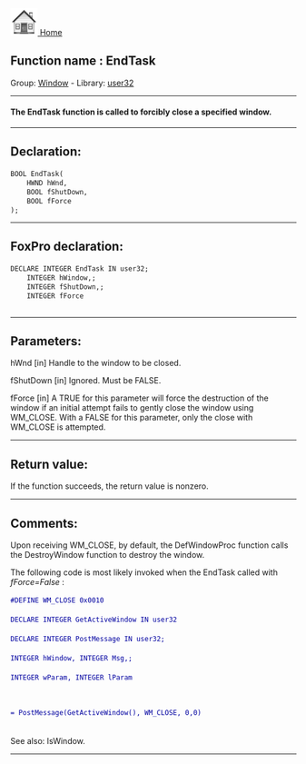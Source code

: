 [<img src="../../images/home.png"> Home ](https://github.com/VFPX/Win32API)  

## Function name : EndTask
Group: [Window](../../functions_group.md#Window)  -  Library: [user32](../../../libraries.md#user32)  
***  


#### The EndTask function is called to forcibly close a specified window.
***  


## Declaration:
```foxpro  
BOOL EndTask(
	HWND hWnd,
	BOOL fShutDown,
	BOOL fForce
);  
```  
***  


## FoxPro declaration:
```foxpro  
DECLARE INTEGER EndTask IN user32;
	INTEGER hWindow,;
	INTEGER fShutDown,;
	INTEGER fForce
  
```  
***  


## Parameters:
hWnd
[in] Handle to the window to be closed. 

fShutDown
[in] Ignored. Must be FALSE. 

fForce
[in] A TRUE for this parameter will force the destruction of the window if an initial attempt fails to gently close the window using WM_CLOSE. With a FALSE for this parameter, only the close with WM_CLOSE is attempted.  
***  


## Return value:
If the function succeeds, the return value is nonzero.  
***  


## Comments:
Upon receiving WM_CLOSE, by default, the DefWindowProc function calls the DestroyWindow function to destroy the window.  
  
The following code is most likely invoked when the EndTask called with <Em>fForce=False</Em> :  
  
<code><font color=#0000a0>#DEFINE WM_CLOSE 0x0010  
DECLARE INTEGER GetActiveWindow IN user32  
DECLARE INTEGER PostMessage IN user32;  
	INTEGER hWindow, INTEGER Msg,;  
	INTEGER wParam, INTEGER lParam  
  
= PostMessage(GetActiveWindow(), WM_CLOSE, 0,0)  
</font></code>  
See also: IsWindow.  
  
***  


